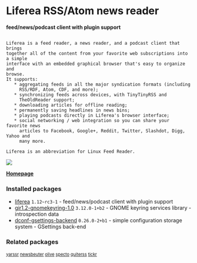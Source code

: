# Liferea RSS/Atom news reader

__feed/news/podcast client with plugin support__

```

Liferea is a feed reader, a news reader, and a podcast client that brings
together all of the content from your favorite web subscriptions into a simple
interface with an embedded graphical browser that's easy to organize and
browse.
It supports:
   * aggregating feeds in all the major syndication formats (including
     RSS/RDF, Atom, CDF, and more);
   * synchronizing feeds across devices, with TinyTinyRSS and
     TheOldReader support;
   * downloading articles for offline reading;
   * permanently saving headlines in news bins;
   * playing podcasts directly in Liferea's browser interface;
   * social networking / web integration so you can share your favorite news
     articles to Facebook, Google+, Reddit, Twitter, Slashdot, Digg, Yahoo and
     many more.

Liferea is an abbreviation for Linux Feed Reader.

```

[![](https://screenshots.debian.net/thumbnail-with-version/liferea/9001)](https://screenshots.debian.net/screenshot-with-version/liferea/9001)



**[Homepage](http://liferea.sourceforge.net/)**

### Installed packages

* [liferea](https://packages.debian.org/stretch/liferea) `1.12~rc3-1` - feed/news/podcast client with plugin support
* [gir1.2-gnomekeyring-1.0](https://packages.debian.org/stretch/gir1.2-gnomekeyring-1.0) `3.12.0-1+b2` - GNOME keyring services library - introspection data
* [dconf-gsettings-backend](https://packages.debian.org/stretch/dconf-gsettings-backend) `0.26.0-2+b1` - simple configuration storage system - GSettings back-end

### Related packages

<sub> [yarssr](https://packages.debian.org/stretch/yarssr) [newsbeuter](https://packages.debian.org/stretch/newsbeuter) [olive](https://packages.debian.org/stretch/olive) [specto](https://packages.debian.org/stretch/specto) [quiterss](https://packages.debian.org/stretch/quiterss) [tickr](https://packages.debian.org/stretch/tickr)  </sub>
